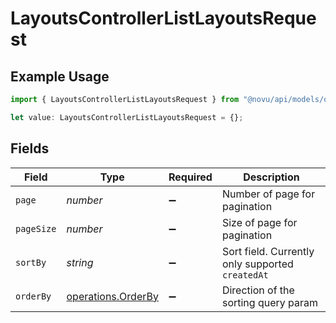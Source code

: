 # LayoutsControllerListLayoutsRequest

## Example Usage

```typescript
import { LayoutsControllerListLayoutsRequest } from "@novu/api/models/operations";

let value: LayoutsControllerListLayoutsRequest = {};
```

## Fields

| Field                                                    | Type                                                     | Required                                                 | Description                                              |
| -------------------------------------------------------- | -------------------------------------------------------- | -------------------------------------------------------- | -------------------------------------------------------- |
| `page`                                                   | *number*                                                 | :heavy_minus_sign:                                       | Number of page for pagination                            |
| `pageSize`                                               | *number*                                                 | :heavy_minus_sign:                                       | Size of page for pagination                              |
| `sortBy`                                                 | *string*                                                 | :heavy_minus_sign:                                       | Sort field. Currently only supported `createdAt`         |
| `orderBy`                                                | [operations.OrderBy](../../models/operations/orderby.md) | :heavy_minus_sign:                                       | Direction of the sorting query param                     |